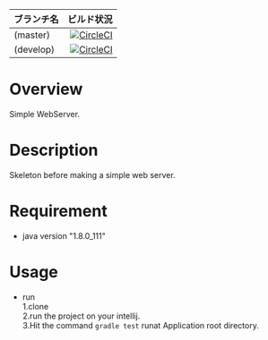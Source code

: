 | ブランチ名|ビルド状況 |
|:-----------|------------:|
|  (master)| [![CircleCI](https://circleci.com/gh/tami888/WebServer/tree/master.svg?style=svg)](https://circleci.com/gh/tami888/WebServer/tree/master) |
|  (develop)|[![CircleCI](https://circleci.com/gh/tami888/WebServer/tree/develop.svg?style=svg)](https://circleci.com/gh/tami888/WebServer/tree/develop)|

# Overview
Simple WebServer.

# Description
Skeleton before making a simple web server.

# Requirement
* java version "1.8.0_111"

# Usage

* run  
1.clone  
2.run the project on your intellij.  
3.Hit the command `gradle test` runat Application root directory.